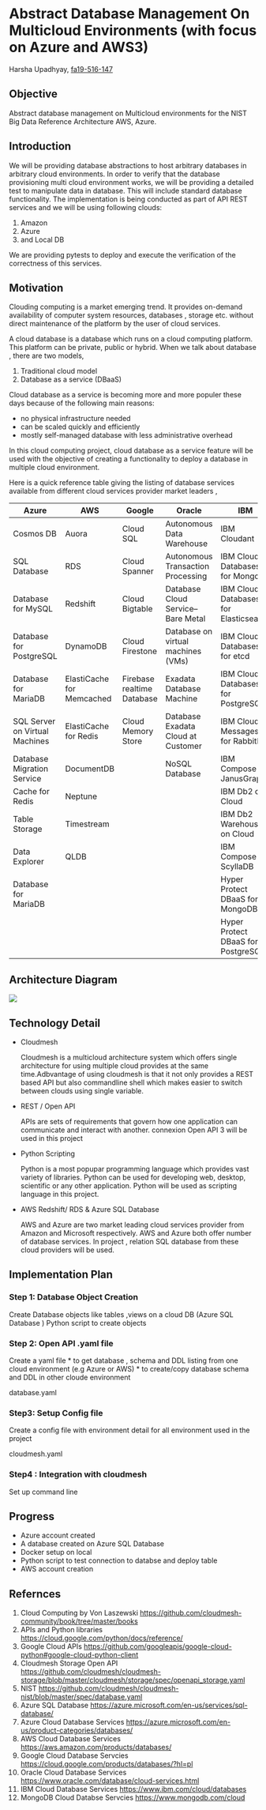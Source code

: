 # Abstract Database Management On Multicloud Environments (with focus on Azure and AWS3)

Harsha Upadhyay, [fa19-516-147](https://github.com/cloudmesh-community/fa19-516-147/edit/master/project/report.md)

## Objective

Abstract database management on Multicloud environments for the NIST Big Data Reference Architecture AWS, Azure.

## Introduction

We will be providing database abstractions to host arbitrary databases in arbitrary 
cloud environments. In order to verify that the database provisioning multi cloud 
environment works, we will be providing a detailed test to manipulate data in database. 
This will include standard database functionality. The implementation is being conducted as 
part of API REST services and we will be using following clouds: 

1. Amazon
1. Azure 
1. and Local DB

We are providing pytests to deploy and execute the verification of the correctness of this services.

## Motivation 

Clouding computing is a market emerging trend. It provides on-demand availability of computer system resources, databases , storage etc. without direct maintenance of the platform by the user of cloud services.

A cloud database is a database which runs on a cloud computing platform. This platform can be private, public or hybrid.
When we talk about database , there are two models,
 
1. Traditional cloud model
2. Database as a service (DBaaS)

Cloud database as a service is becoming more and more populer these days because of the following main reasons:
 
* no physical infrastructure needed
* can be scaled quickly and efficiently
* mostly self-managed database with less administrative overhead

In this cloud computing project, cloud database as a service feature will be used with the objective of creating a functionality to deploy a database in multiple cloud environment. 
 
Here is a quick reference table giving the listing of database services available from different cloud services provider market leaders ,  

|Azure                          | AWS                      |    Google                 |Oracle                             | IBM                                  |MongoDB      |
|-------------------------------| -------------------------|---------------------------|-----------------------------------|--------------------------------------|-------------|
| Cosmos DB                     | Auora                    | Cloud SQL                 | Autonomous Data Warehouse         | IBM Cloudant                         |MongoDB Atlas|
| SQL Database                  | RDS                      | Cloud Spanner             | Autonomous Transaction Processing | IBM Cloud Databases for MongoDB      |             | 
| Database for MySQL            | Redshift                 | Cloud Bigtable            | Database Cloud Service–Bare Metal | IBM Cloud Databases for Elasticsearch|             |
| Database for PostgreSQL       | DynamoDB                 | Cloud Firestone           | Database on virtual machines (VMs)| IBM Cloud Databases for etcd         |             |
| Database for MariaDB          | ElastiCache for Memcached| Firebase realtime Database| Exadata Database Machine          | IBM Cloud Databases for PostgreSQL   |             |                       
| SQL Server on Virtual Machines|ElastiCache for Redis     | Cloud Memory Store        | Database Exadata Cloud at Customer| IBM Cloud Messages for RabbitMQ      |             |
| Database Migration Service    | DocumentDB               |                           | NoSQL Database                    | IBM Compose for JanusGraph           |             |
| Cache for Redis               | Neptune                  |                           |                                   | IBM Db2 on Cloud                     |             |
| Table Storage                 | Timestream               |                           |                                   | IBM Db2 Warehouse on Cloud           |             |
| Data Explorer                 | QLDB                     |                           |                                   | IBM Compose for ScyllaDB             |             |
| Database for MariaDB          |                          |                           |                                   | Hyper Protect DBaaS for MongoDB      |             |
|                               |                          |                           |                                   | Hyper Protect DBaaS for PostgreSQL   |             |    


## Architecture Diagram


![](Multi_Cloud_Data_Abstraction.png)

## Technology Detail

 * Cloudmesh
 
   Cloudmesh is a multicloud architecture system which offers single architecture for using multiple cloud provides at the      same time.Adbvantage of using cloudmesh is that it not only provides a REST based API but also commandline shell which      makes easier to switch between clouds using single variable.
   
 * REST / Open API
 
   APIs are sets of requirements that govern how one application can communicate and interact with another. connexion Open      API 3 will be used in this project
   
 * Python Scripting
 
   Python is a most popupar programming language which provides vast variety of libraries. Python can be used for developing    web, desktop, scientific or any other application. Python will be used as scripting language in this project. 
   
 * AWS Redshift/ RDS  & Azure SQL Database
 
   AWS and Azure are two market leading cloud services provider from Amazon and Microsoft respectively. AWS and Azure both      offer number of database services. In project , relation SQL database from these cloud providers will be used. 

## Implementation Plan 

### Step 1: Database Object Creation
   Create Database objects like tables ,views  on a cloud DB (Azure SQL Database )
   Python script to create objects 
 
### Step 2: Open API .yaml file
   Create a yaml file 
     * to get database , schema and DDL listing from one cloud environment (e.g Azure or AWS)
     * to create/copy database schema and DDL in other cloude environment 
        
   database.yaml
        
### Step3: Setup Config file
   Create a config file with environment detail for all environment used in the project
   
   cloudmesh.yaml 
  
### Step4 : Integration with cloudmesh 
   Set up command line 
 
## Progress
  * Azure account created
  * A database created on Azure SQL Database
  * Docker setup on local
  * Python script to test connection to databse and deploy table
  * AWS account creation

## Refernces

1. Cloud Computing by Von Laszewski <https://github.com/cloudmesh-community/book/tree/master/books>
1. APIs and Python libraries <https://cloud.google.com/python/docs/reference/>
1. Google Cloud APIs <https://github.com/googleapis/google-cloud-python#google-cloud-python-client>
1. Cloudmesh Storage Open API <https://github.com/cloudmesh/cloudmesh-storage/blob/master/cloudmesh/storage/spec/openapi_storage.yaml>
1. NIST <https://github.com/cloudmesh/cloudmesh-nist/blob/master/spec/database.yaml>
1. Azure SQL Database <https://azure.microsoft.com/en-us/services/sql-database/>
1. Azure Cloud Database Services <https://azure.microsoft.com/en-us/product-categories/databases/>
1. AWS Cloud Database Services <https://aws.amazon.com/products/databases/>
1. Google Cloud Database Servcies <https://cloud.google.com/products/databases/?hl=pl>
1. Oracle Cloud Database Services <https://www.oracle.com/database/cloud-services.html>
1. IBM Cloud Database Services <https://www.ibm.com/cloud/databases>
1. MongoDB Cloud Databse Servcies <https://www.mongodb.com/cloud> 
